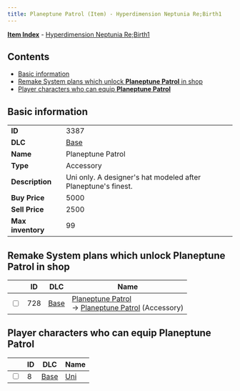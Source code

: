 ```yaml
---
title: Planeptune Patrol (Item) - Hyperdimension Neptunia Re;Birth1
---
```


[**Item Index**](/neptunia/rb1/item/index.html) - [Hyperdimension Neptunia Re;Birth1](/neptunia/rb1)

## Contents

- [Basic information](#basic-information)
- [Remake System plans which unlock **Planeptune Patrol** in shop](#remake-system-plans-which-unlock-planeptune-patrol-in-shop)
- [Player characters who can equip **Planeptune Patrol**](#player-characters-who-can-equip-planeptune-patrol)

## Basic information

|   |   |
| -- | -- |
| **ID** | 3387 |
| **DLC** | [Base](/neptunia/rb1/dlc/1-base.html) |
| **Name** | Planeptune Patrol |
| **Type** | Accessory |
| **Description** | Uni only. A designer's hat modeled after Planeptune's finest. |
| **Buy Price** | 5000 |
| **Sell Price** | 2500 |
| **Max inventory** | 99 |


## Remake System plans which unlock **Planeptune Patrol** in shop

|    | ID | DLC | Name |
| -- | -- | --- | ---- |
| <input type="checkbox" id="rb1-remake-1-728" class="trackbox" /> | 728 | [Base](/neptunia/rb1/dlc/1-base.html) | [Planeptune Patrol](/neptunia/rb1/remake/1-728-planeptune-patrol.html)<br /> → [Planeptune Patrol](/neptunia/rb1/item/1-3387-planeptune-patrol.html) (Accessory) |


## Player characters who can equip **Planeptune Patrol**

|    | ID | DLC | Name |
| -- | -- | --- | ---- |
| <input type="checkbox" id="rb1-player-1-8" class="trackbox" /> | 8 | [Base](/neptunia/rb1/dlc/1-base.html) | [Uni](/neptunia/rb1/player/1-8-uni.html) |
